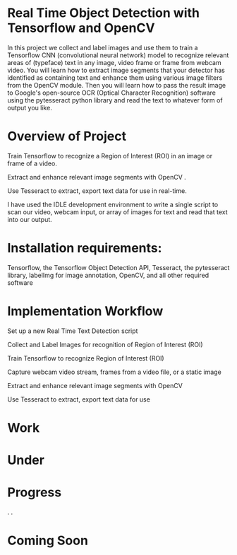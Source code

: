 # Real Time Object Detection with Tensorflow and OpenCV
In this project we collect and label images and use them to train a Tensorflow CNN (convolutional neural network) model to recognize relevant areas of (typeface) text in any image, video frame or frame from webcam video. You will learn how to extract image segments that your detector has identified as containing text and enhance them using various image filters from the OpenCV module. Then you will learn how to pass the result image to Google's open-source OCR (Optical Character Recognition) software using the pytesseract python library and read the text to whatever form of output you like. 

# Overview of Project
Train Tensorflow to recognize a Region of Interest (ROI) in an image or frame of a video.

Extract and enhance relevant image segments with OpenCV .

Use Tesseract to extract, export text data for use in real-time.

I have used the IDLE development environment to write a single script to scan our video, webcam input, or array of images for text and read that text into our output. 

# Installation requirements:
Tensorflow, the Tensorflow Object Detection API, Tesseract, the pytesseract library, labelImg for image annotation, OpenCV, and all other required software 

# Implementation Workflow
Set up a new Real Time Text Detection script

Collect and Label Images for recognition of Region of Interest (ROI)

Train Tensorflow to recognize Region of Interest (ROI)

Capture webcam video stream, frames from a video file, or a static image

Extract and enhance relevant image segments with OpenCV

Use Tesseract to extract, export text data for use

# Work 
# Under 
# Progress
  .
  .
  # Coming Soon
